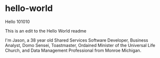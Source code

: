 # hello-world
Hello 101010

This is an edit to the Hello World readme

I'm Jason, a 38 year old Shared Services Software Developer, Business Analyst, Domo Sensei, Toastmaster, Ordained Minister of the Universal Life Church, and Data Management Professional from Monroe Michigan.
